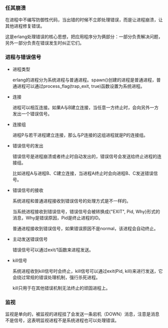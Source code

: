 ### 任其崩溃

在进程中不编写防御性代码，当出错的时候不立即处理错误，而是让进程崩溃，让其他进程修复错误。

这是erlang处理错误的核心思想，把应用程序分为俩部分：一部分负责解决问题，另外一部分负责在错误发生时纠正它们。





### 进程与错误信号

- 进程类型

  erlang的进程分为系统进程与普通进程。spawn()创建的进程是普通进程，普通进程可以通过process_flag(trap_exit, true)函数设置为系统进程。

- 连接

  进程可以相互连接。如果A与B建立连接，当任意一方终止时，会向另外一方发出一个错误信号。

- 连接组

  进程P与若干进程建立连接，那么与P连接的这组进程就是P的连接组。

- 错误信号的发出

  错误信号是进程崩溃或者终止时自动发出的，错误信号会发送给终止进程的连接组。

  比如进程A与进程B、C建立连接，当进程A终止时会向进程B、C发送错误信号。

- 错误信号的接收

  系统进程和普通进程接收到错误信号的处理方式是不一样的。

  当系统进程接收到错误信号，错误信号会被转换成{"EXIT", Pid, Why}形式的消息，Why是错误原因，Pid是终止进程的ID。

  普通进程接收到错误信号，如果错误原因不是normal，该进程会自动终止。

  

- 主动发送错误信号

  错误信号可以通过exit/1函数来进程发送。



- kill信号

  系统进程收到kill信号时会终止，kill信号可以通过exit(Pid, kill)来进行发送，它会绕过常规的错误处理机制，强行杀死进程。

  kill只用于在其他错误机制无法终止的顽固进程上。



### 监视

监视是单向的，被监视的进程挂了会发送一条宕机（DOWN）消息，注意是消息不是信号，这表明监视进程不是系统进程也可以处理错误。







